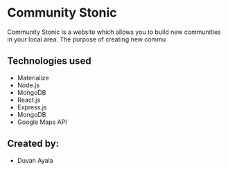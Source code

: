 # Community Stonic

Community Stonic is a website which allows you to build new communities in your local area. The purpose of creating new commu 

## Technologies used
- Materialize
- Node.js
- MongoDB
- React.js
- Express.js
- MongoDB
- Google Maps API

## Created by:
- Duvan Ayala